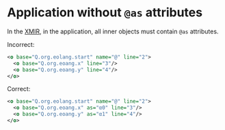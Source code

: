 # Application without `@as` attributes

In the [XMIR], in the application, all inner objects must contain `@as`
attributes.

Incorrect:

```xml
<o base="Q.org.eolang.start" name="@" line="2">
  <o base="Q.org.eoang.x" line="3"/>
  <o base="Q.org.eoang.y" line="4"/>
</o>
```

Correct:

```xml
<o base="Q.org.eolang.start" name="@" line="2">
  <o base="Q.org.eoang.x" as="α0" line="3"/>
  <o base="Q.org.eoang.y" as="α1" line="4"/>
</o>
```

[XMIR]: https://news.eolang.org/2022-11-25-xmir-guide.html
